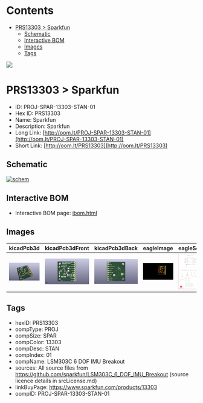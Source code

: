 



Contents
========

* [PRS13303 > Sparkfun](#prs13303--sparkfun)
	* [Schematic](#schematic)
	* [Interactive BOM](#interactive-bom)
	* [Images](#images)
	* [Tags](#tags)
  
![][im]
# PRS13303 > Sparkfun

- ID: PROJ-SPAR-13303-STAN-01
- Hex ID: PRS13303
- Name: Sparkfun
- Description: Sparkfun
- Long Link: [http://oom.lt/PROJ-SPAR-13303-STAN-01](http://oom.lt/PROJ-SPAR-13303-STAN-01)
- Short Link: [http://oom.lt/PRS13303](http://oom.lt/PRS13303)

## Schematic
  
[![schem](eagleSchemImage.png)](eagleSchemImage.png)
## Interactive BOM

- Interactive BOM page: [ibom.html](https://htmlpreview.github.io/?https://github.com/oomlout/oomlout_OOMP_projects/blob/main/PROJ-SPAR-13303-STAN-01/kicad/bom/ibom.html)

## Images
  
  

|kicadPcb3d|kicadPcb3dFront|kicadPcb3dBack|eagleImage|eagleSchemImage|
| :---: | :---: | :---: | :---: | :---: |
|[![kicadPcb3d](kicadPcb3d_140.png)](kicadPcb3d.png)|[![kicadPcb3dFront](kicadPcb3dFront_140.png)](kicadPcb3dFront.png)|[![kicadPcb3dBack](kicadPcb3dBack_140.png)](kicadPcb3dBack.png)|[![eagleImage](eagleImage_140.png)](eagleImage.png)|[![eagleSchemImage](eagleSchemImage_140.png)](eagleSchemImage.png)|

## Tags

- hexID: PRS13303
- oompType: PROJ
- oompSize: SPAR
- oompColor: 13303
- oompDesc: STAN
- oompIndex: 01
- oompName: LSM303C 6 DOF IMU Breakout
- sources: All source files from https://github.com/sparkfun/LSM303C_6_DOF_IMU_Breakout (source licence details in srcLicense.md)
- linkBuyPage: https://www.sparkfun.com/products/13303
- oompID: PROJ-SPAR-13303-STAN-01



[im]: kicadPcb3d_450.png
